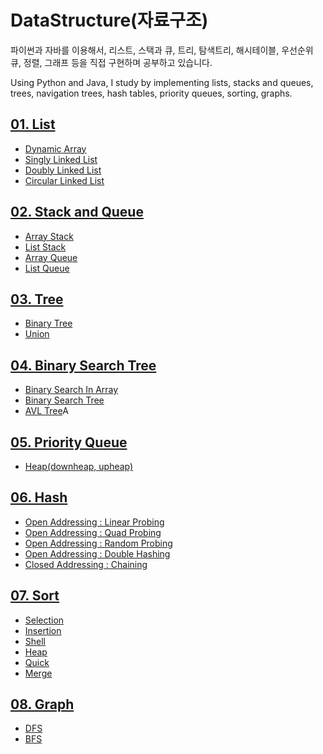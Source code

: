 # DataStructure(자료구조)
파이썬과 자바를 이용해서, 리스트, 스택과 큐, 트리, 탐색트리, 해시테이블, 우선순위 큐, 정렬, 그래프 등을 직접 구현하며 공부하고 있습니다.

Using Python and Java, I study by implementing lists, stacks and queues, trees, navigation trees, hash tables, priority queues, sorting, graphs.

## <a href="https://github.com/1Dohyeon/Study-DataStructure/tree/master/01_Lists_with_py">01. List</a>
- <a href="https://github.com/1Dohyeon/Study-DataStructure/blob/master/01_Lists_with_py/01_DynamicArray.py">Dynamic Array</a>
- <a href="https://github.com/1Dohyeon/Study-DataStructure/blob/master/01_Lists_with_py/02_SinglyLinkedList.py">Singly Linked List</a>
- <a href="https://github.com/1Dohyeon/Study-DataStructure/blob/master/01_Lists_with_py/03_DoublyLinkedList.py">Doubly Linked List</a>
- <a href="https://github.com/1Dohyeon/Study-DataStructure/blob/master/01_Lists_with_py/04_CircularLinkedList.py">Circular Linked List</a>

## <a href="https://github.com/1Dohyeon/Study-DataStructure/tree/master/02_stack_and_queue_with_java">02. Stack and Queue</a>
- <a href="https://github.com/1Dohyeon/Study-DataStructure/blob/master/02_stack_and_queue_with_java/D1_ArrayStack/ArrayStack.java">Array Stack</a>
- <a href="https://github.com/1Dohyeon/Study-DataStructure/tree/master/02_stack_and_queue_with_java/D2_ListStack">List Stack</a>
- <a href="https://github.com/1Dohyeon/Study-DataStructure/blob/master/02_stack_and_queue_with_java/D3_ArrayQueue/ArrayQueue.java">Array Queue</a>
- <a href="https://github.com/1Dohyeon/Study-DataStructure/tree/master/02_stack_and_queue_with_java/D4_ListQueue">List Queue</a>

## <a href="https://github.com/1Dohyeon/Study-DataStructure/tree/master/03_Tree_with_java">03. Tree</a>
- <a href="https://github.com/1Dohyeon/Study-DataStructure/tree/master/03_Tree_with_java/D1_BinaryTree">Binary Tree</a>
- <a href="https://github.com/1Dohyeon/Study-DataStructure/tree/master/03_Tree_with_java/D2_Union">Union</a>

## <a href="https://github.com/1Dohyeon/Study-DataStructure/tree/master/04_BinarySearchTree_with_java">04. Binary Search Tree</a>
- <a href="https://github.com/1Dohyeon/Study-DataStructure/blob/master/04_BinarySearchTree_with_java/D1_BS_ARR/BinarySearch.java">Binary Search In Array</a>
- <a href="https://github.com/1Dohyeon/Study-DataStructure/tree/master/04_BinarySearchTree_with_java/D2_BS_Tree">Binary Search Tree</a>
- <a href="https://github.com/1Dohyeon/Study-DataStructure/tree/master/04_BinarySearchTree_with_java/D3_AVL">AVL Tree</a>A
## <a href="https://github.com/1Dohyeon/Study-DataStructure/tree/master/05_PriorityQ_with_java">05. Priority Queue</a>
- <a href="https://github.com/1Dohyeon/Study-DataStructure/tree/master/05_PriorityQ_with_java/D1_PriorityQ">Heap(downheap, upheap)</a>

## <a href="https://github.com/1Dohyeon/Study-DataStructure/tree/master/06_Hash_with_java">06. Hash</a>
- <a href="https://github.com/1Dohyeon/Study-DataStructure/blob/master/06_Hash_with_java/D1_OpenAddressing/LinearProbing.java">Open Addressing : Linear Probing</a>
- <a href="https://github.com/1Dohyeon/Study-DataStructure/blob/master/06_Hash_with_java/D1_OpenAddressing/QuadProbing.java">Open Addressing : Quad Probing</a>
- <a href="https://github.com/1Dohyeon/Study-DataStructure/blob/master/06_Hash_with_java/D1_OpenAddressing/RandomProbing.java">Open Addressing : Random Probing</a>
- <a href="https://github.com/1Dohyeon/Study-DataStructure/blob/master/06_Hash_with_java/D1_OpenAddressing/DoubleHashing.java">Open Addressing : Double Hashing</a>
- <a href="https://github.com/1Dohyeon/Study-DataStructure/blob/master/06_Hash_with_java/D2_ClosedAddressing/Chaining.java">Closed Addressing : Chaining</a>

## <a href="https://github.com/1Dohyeon/Study-DataStructure/tree/master/07_sort_with_java">07. Sort</a>
- <a href="https://github.com/1Dohyeon/Study-DataStructure/blob/master/07_sort_with_java/D1_Sort/Selection.java">Selection</a>
- <a href="https://github.com/1Dohyeon/Study-DataStructure/blob/master/07_sort_with_java/D1_Sort/Insertion.java">Insertion</a>
- <a href="https://github.com/1Dohyeon/Study-DataStructure/blob/master/07_sort_with_java/D1_Sort/Shell.java">Shell</a>
- <a href="https://github.com/1Dohyeon/Study-DataStructure/blob/master/07_sort_with_java/D1_Sort/Heap.java">Heap</a>
- <a href="https://github.com/1Dohyeon/Study-DataStructure/blob/master/07_sort_with_java/D1_Sort/Quick.java">Quick</a>
- <a href="https://github.com/1Dohyeon/Study-DataStructure/blob/master/07_sort_with_java/D1_Sort/Merge.java">Merge</a>

## <a href="https://github.com/1Dohyeon/Study-DataStructure/tree/master/08_graph_with_java">08. Graph</a>
- <a href="https://github.com/1Dohyeon/Study-DataStructure/tree/master/08_graph_with_java/D1_DFS">DFS</a>
- <a href="https://github.com/1Dohyeon/Study-DataStructure/tree/master/08_graph_with_java/D2_BFS">BFS</a>
